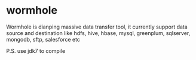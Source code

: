 wormhole
========

Wormhole is dianping massive data transfer tool, it currently support data source and destination like hdfs, hive, hbase, mysql, greenplum, sqlserver, mongodb, sftp, salesforce etc

P.S. use jdk7 to compile



